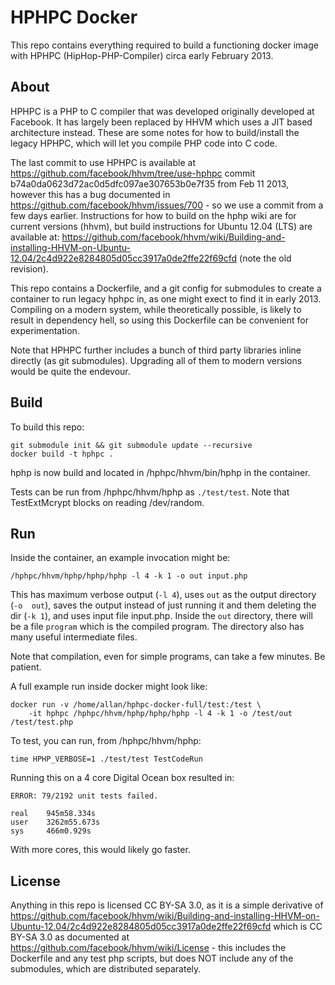 # HPHPC Docker

This repo contains everything required to build a functioning docker image with HPHPC 
(HipHop-PHP-Compiler) circa early February 2013.

## About

HPHPC is a PHP to C compiler that was developed originally developed at Facebook. It 
has largely been replaced by HHVM which uses a JIT based architecture instead. These 
are some notes for how to build/install the legacy HPHPC, which will let you compile 
PHP code into C code.

The last commit to use HPHPC is available at 
https://github.com/facebook/hhvm/tree/use-hphpc commit 
b74a0da0623d72ac0d5dfc097ae307653b0e7f35 from Feb 11 2013, however this has a bug 
documented in https://github.com/facebook/hhvm/issues/700 - so we use a commit from a 
few days earlier. Instructions for how to build on the hphp wiki are for current 
versions (hhvm), but build instructions for Ubuntu 12.04 (LTS) are available at: 
https://github.com/facebook/hhvm/wiki/Building-and-installing-HHVM-on-Ubuntu-12.04/2c4d922e8284805d05cc3917a0de2ffe22f69cfd 
(note the old revision).

This repo contains a Dockerfile, and a git config for submodules to create a container 
to run legacy hphpc in, as one might exect to find it in early 2013. Compiling on a 
modern system, while theoretically possible, is likely to result in dependency hell, so 
using this Dockerfile can be convenient for experimentation.

Note that HPHPC further includes a bunch of third party libraries inline directly (as 
git submodules). Upgrading all of them to modern versions would be quite the endevour.

## Build

To build this repo:

    git submodule init && git submodule update --recursive
    docker build -t hphpc .

hphp is now build and located in /hphpc/hhvm/bin/hphp in the container.

Tests can be run from /hphpc/hhvm/hphp as `./test/test`. Note that TestExtMcrypt
blocks on reading /dev/random.

## Run

Inside the container, an example invocation might be:

    /hphpc/hhvm/hphp/hphp/hphp -l 4 -k 1 -o out input.php

This has maximum verbose output (`-l 4`), uses `out` as the output directory (`-o 
out`), saves the output instead of just running it and them deleting the dir (`-k 1`), 
and uses input file input.php. Inside the `out` directory, there will be a file 
`program` which is the compiled program. The directory also has many useful 
intermediate files.

Note that compilation, even for simple programs, can take a few minutes. Be patient.

A full example run inside docker might look like:

    docker run -v /home/allan/hphpc-docker-full/test:/test \
        -it hphpc /hphpc/hhvm/hphp/hphp/hphp -l 4 -k 1 -o /test/out /test/test.php

To test, you can run, from /hphpc/hhvm/hphp:

    time HPHP_VERBOSE=1 ./test/test TestCodeRun

Running this on a 4 core Digital Ocean box resulted in:

    ERROR: 79/2192 unit tests failed.

    real    945m58.334s
    user    3262m55.673s
    sys     466m0.929s

With more cores, this would likely go faster.

## License

Anything in this repo is licensed CC BY-SA 3.0, as it is a simple derivative of 
https://github.com/facebook/hhvm/wiki/Building-and-installing-HHVM-on-Ubuntu-12.04/2c4d922e8284805d05cc3917a0de2ffe22f69cfd 
which is CC BY-SA 3.0 as documented at https://github.com/facebook/hhvm/wiki/License - 
this includes the Dockerfile and any test php scripts, but does NOT include any of the 
submodules, which are distributed separately.
